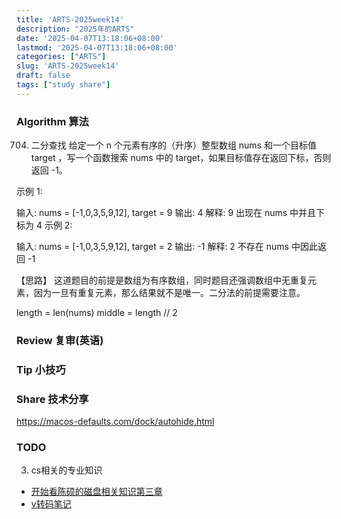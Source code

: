 ```yaml
---
title: 'ARTS-2025week14'
description: "2025年的ARTS"
date: '2025-04-07T13:18:06+08:00'
lastmod: '2025-04-07T13:18:06+08:00'
categories: ["ARTS"]
slug: 'ARTS-2025week14'
draft: false
tags: ["study share"]
---
```



### Algorithm 算法

704. 二分查找
给定一个 n 个元素有序的（升序）整型数组 nums 和一个目标值 target  ，写一个函数搜索 nums 中的 target，如果目标值存在返回下标，否则返回 -1。


示例 1:

输入: nums = [-1,0,3,5,9,12], target = 9
输出: 4
解释: 9 出现在 nums 中并且下标为 4
示例 2:

输入: nums = [-1,0,3,5,9,12], target = 2
输出: -1
解释: 2 不存在 nums 中因此返回 -1

【思路】
这道题目的前提是数组为有序数组，同时题目还强调数组中无重复元素，因为一旦有重复元素，那么结果就不是唯一。二分法的前提需要注意。

length = len(nums)
middle = length // 2



### Review 复审(英语)



### Tip 小技巧



### Share 技术分享

https://macos-defaults.com/dock/autohide.html


### TODO

3. cs相关的专业知识
- [开始看陈硕的磁盘相关知识第三章](https://www.bilibili.com/video/BV1QT411r738/)
- [v转码笔记](https://lidangzzz.github.io/How-to-run/)

